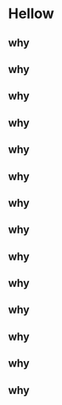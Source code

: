 # Hellow

## why

## why

## why

## why

## why

## why

## why

## why

## why

## why

## why

## why

## why

## why
